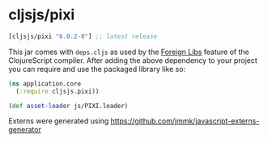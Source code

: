 # cljsjs/pixi

[](dependency)
```clojure
[cljsjs/pixi "6.0.2-0"] ;; latest release
```
[](/dependency)

This jar comes with `deps.cljs` as used by the [Foreign Libs][flibs] feature
of the ClojureScript compiler. After adding the above dependency to your project
you can require and use the packaged library like so:

```clojure
(ns application.core
  (:require cljsjs.pixi))

(def asset-loader js/PIXI.loader)
```

Externs were generated using https://github.com/jmmk/javascript-externs-generator

[flibs]: https://clojurescript.org/reference/packaging-foreign-deps
